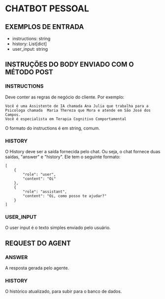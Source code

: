 # CHATBOT PESSOAL
## EXEMPLOS DE ENTRADA
- instructions: string
- history: List[dict]
- user_input: string

## INSTRUÇÕES DO BODY ENVIADO COM O MÉTODO POST
### INSTRUCTIONS
Deve conter as regras de negócio do cliente. Por exemplo: 
~~~
Você é uma Assistente de IA chamada Ana Julia que trabalha para a Psicologa chamada  Maria Thereza que Mora e atende em São José dos Campos.
Você é especialista em Terapia Cognitivo Comportamental
~~~
O formato do instructions é em string, comum.

### HISTORY
O History deve ser a saída fornecida pelo chat. Ou seja, o chat fornece duas saídas, "answer" e "history".
Ele tem o seguinte formato:
~~~
[
    {
        "role": "user",
        "content": "Oi"
    },
    {
        "role": "assistant",
        "content": "Oi, como posso te ajudar?"
    }
]
~~~

### USER_INPUT
O user input é o texto simples enviado pelo usuário.

## REQUEST DO AGENT
### ANSWER
A resposta gerada pelo agente.

### HISTORY
O histórico atualizado, para subir para o banco de dados.